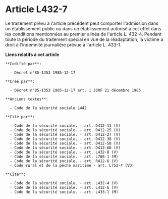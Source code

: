 # Article L432-7

Le traitement prévu à l'article précédent peut comporter l'admission dans un établissement public ou dans un établissement
autorisé à cet effet dans les conditions mentionnées au premier alinéa de l'article L. 432-4. Pendant toute la période du
traitement spécial en vue de la réadaptation, la victime a droit à l'indemnité journalière prévue à l'article L. 433-1.

**Liens relatifs à cet article**

	**Codifié par**:

	  - Décret n°85-1353 1985-12-17

	**Créé par**:

	  - Décret n°85-1353 1985-12-17 art. 1 JORF 21 décembre 1985

	**Anciens textes**:

	  - Code de la sécurité sociale L442

	**Cité par**:

	  - Code de la sécurité sociale. - art. D412-11 (V)
	  - Code de la sécurité sociale. - art. D412-25 (V)
	  - Code de la sécurité sociale. - art. D412-27 (V)
	  - Code de la sécurité sociale. - art. D412-38 (V)
	  - Code de la sécurité sociale. - art. D412-58 (V)
	  - Code de la sécurité sociale. - art. D412-60 (V)
	  - Code de la sécurité sociale. - art. L432-8 (V)
	  - Code de la sécurité sociale. - art. L766-1 (M)
	  - Code de la sécurité sociale. - art. R412-6 (V)
	  - Code rural et de la pêche maritime - art. L752-4 (VD)

	**Cite**:

	  - Code de la sécurité sociale. - art. L432-4 (V)
	  - Code de la sécurité sociale. - art. L432-6 (V)
	  - Code de la sécurité sociale. - art. L433-1 (M)
